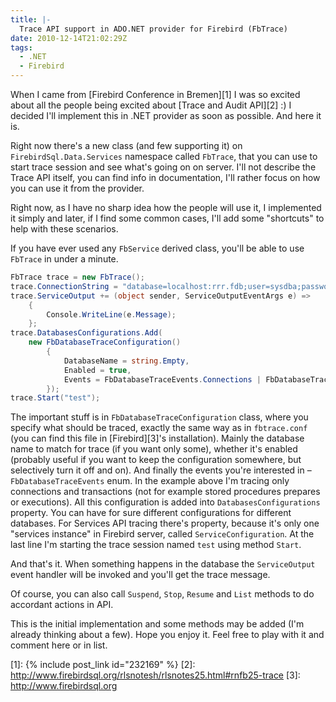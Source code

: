 ```yaml
---
title: |-
  Trace API support in ADO.NET provider for Firebird (FbTrace)
date: 2010-12-14T21:02:29Z
tags:
  - .NET
  - Firebird
---
```

When I came from [Firebird Conference in Bremen][1] I was so excited about all the people being excited about [Trace and Audit API][2] :) I decided I'll implement this in .NET provider as soon as possible. And here it is.

Right now there's a new class (and few supporting it) on `FirebirdSql.Data.Services` namespace called `FbTrace`, that you can use to start trace session and see what's going on on server. I'll not describe the Trace API itself, you can find info in documentation, I'll rather focus on how you can use it from the provider.

Right now, as I have no sharp idea how the people will use it, I implemented it simply and later, if I find some common cases, I'll add some "shortcuts" to help with these scenarios.

If you have ever used any `FbService` derived class, you'll be able to use `FbTrace` in under a minute.

```csharp
FbTrace trace = new FbTrace();
trace.ConnectionString = "database=localhost:rrr.fdb;user=sysdba;password=masterkey";
trace.ServiceOutput += (object sender, ServiceOutputEventArgs e) =>
	{
		Console.WriteLine(e.Message);
	};
trace.DatabasesConfigurations.Add(
	new FbDatabaseTraceConfiguration()
		{
			DatabaseName = string.Empty,
			Enabled = true,
			Events = FbDatabaseTraceEvents.Connections | FbDatabaseTraceEvents.Transactions
		});
trace.Start("test");
```

The important stuff is in `FbDatabaseTraceConfiguration` class, where you specify what should be traced, exactly the same way as in `fbtrace.conf` (you can find this file in [Firebird][3]'s installation). Mainly the database name to match for trace (if you want only some), whether it's enabled (probably useful if you want to keep the configuration somewhere, but selectively turn it off and on). And finally the events you're interested in – `FbDatabaseTraceEvents` enum. In the example above I'm tracing only connections and transactions (not for example stored procedures prepares or executions). All this configuration is added into `DatabasesConfigurations` property. You can have for sure different configurations for different databases. For Services API tracing there's property, because it's only one "services instance" in Firebird server, called `ServiceConfiguration`. At the last line I'm starting the trace session named `test` using method `Start`.

And that's it. When something happens in the database the `ServiceOutput` event handler will be invoked and you'll get the trace message.

Of course, you can also call `Suspend`, `Stop`, `Resume` and `List` methods to do accordant actions in API.

This is the initial implementation and some methods may be added (I'm already thinking about a few). Hope you enjoy it. Feel free to play with it and comment here or in list.

[1]: {% include post_link id="232169" %}
[2]: http://www.firebirdsql.org/rlsnotesh/rlsnotes25.html#rnfb25-trace
[3]: http://www.firebirdsql.org